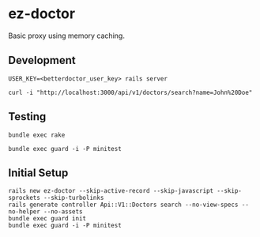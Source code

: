 # ez-doctor

Basic proxy using memory caching.

## Development

```
USER_KEY=<betterdoctor_user_key> rails server
```

```
curl -i "http://localhost:3000/api/v1/doctors/search?name=John%20Doe"
```
## Testing

```
bundle exec rake
```

```
bundle exec guard -i -P minitest
```

## Initial Setup

```
rails new ez-doctor --skip-active-record --skip-javascript --skip-sprockets --skip-turbolinks
rails generate controller Api::V1::Doctors search --no-view-specs --no-helper --no-assets
bundle exec guard init
bundle exec guard -i -P minitest
```
